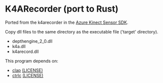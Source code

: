 K4ARecorder (port to Rust)
=====

Ported from the k4arecorder in the [Azure Kinect Sensor SDK](https://github.com/microsoft/Azure-Kinect-Sensor-SDK/tree/develop/tools/k4arecorder).

Copy dll files to the same directory as the executable file ('target' directory).

* depthengine_2_0.dll
* k4a.dll
* k4arecord.dll

This program depends on:

* [clap](https://crates.io/crates/clap) [(LICENSE)](https://github.com/clap-rs/clap/blob/master/LICENSE-MIT)
* [ctrlc](https://crates.io/crates/ctrlc) [(LICENSE)](https://github.com/Detegr/rust-ctrlc/blob/master/LICENSE-MIT)

